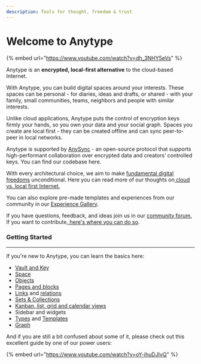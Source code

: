 ```yaml
---
description: Tools for thought, freedom & trust
---
```


# Welcome to Anytype

{% embed url="https://www.youtube.com/watch?v=dh_3NHY5eVs" %}

Anytype is an **encrypted, local-first alternative** to the cloud-based Internet.&#x20;

With Anytype, you can build digital spaces around your interests. These spaces can be personal - for diaries, ideas and drafts, or shared - with your family, small communities, teams, neighbors and people with similar interests.

Unlike cloud applications, Anytype puts the control of encryption keys firmly your hands, so you own your data and your social graph. Spaces you create are local first - they can be created offline and can sync peer-to-peer in local networks.&#x20;

Anytype is supported by [AnySync](https://tech.anytype.io/any-sync/overview) - an open-source protocol that supports high-performant collaboration over encrypted data and creators’ controlled keys. You can find our codebase here.

With every architectural choice, we aim to make [fundamental digital freedoms](https://youtu.be/6Hyr881Xi8A?si=tVftb8x9V5koMt0U) unconditional. Here you can read more of our thoughts on[ cloud vs. local first Internet.](https://blog.anytype.io/from-cloud-to-local-first/)

You can also explore pre-made templates and experiences from our community in our [Experience Gallery](https://gallery.any.coop).&#x20;

If you have questions, feedback, and ideas join us in our [community forum.](https://community.anytype.io) If you want to contribute,[ here's where you can do so](https://github.com/orgs/anyproto/discussions).

### Getting Started

***

If you're new to Anytype, you can learn the basics here:

* [Vault and Key](basics/vault-and-key.md)
* [Space](basics/space/)
* [Objects](basics/object-editor/)
* [Pages and blocks](basics/object-editor/blocks.md)
* [Links](anytype-basics/object-editor/linking-objects.md) and [relations](basics/relations/)
* [Sets & Collections](basics/sets-and-collections/)
* [Kanban, list, grid and calendar views](basics/sets-and-collections/views.md)
* Sidebar and widgets
* [Types](basics/types/) and [Templates](basics/types/templates.md)
* [Graph](basics/graph.md)

And if you are still a bit confused about some of it, please check out this excellent guide by one of our power users:

{% embed url="https://www.youtube.com/watch?v=oY-ihuDJIvQ" %}

